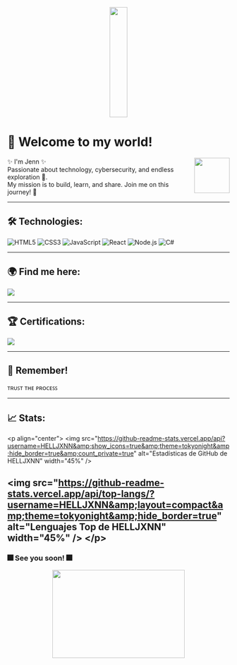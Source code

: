 <p align="center">
<img src="https://media1.tenor.com/m/Q6z2wfQ49UIAAAAC/thumbs-up-reagan-ridley.gif" width="28%" height="250px">
</p>

# 👾 Welcome to my world!

<img align="right" src="https://media1.tenor.com/m/bSIjvJnpN9wAAAAd/reagan-dance-reagan-ridley.gif" width="80"/>

✨ I'm Jenn ✨  
Passionate about technology, cybersecurity, and endless exploration 🚀.  
My mission is to build, learn, and share. Join me on this journey! 🌈

---

## 🛠️ Technologies:
![HTML5](https://img.shields.io/badge/-HTML5-E34F26?logo=html5&logoColor=white&style=for-the-badge)
![CSS3](https://img.shields.io/badge/-CSS3-1572B6?logo=css3&logoColor=white&style=for-the-badge)
![JavaScript](https://img.shields.io/badge/-JavaScript-F7DF1E?logo=javascript&logoColor=black&style=for-the-badge)
![React](https://img.shields.io/badge/-React-61DAFB?logo=react&logoColor=black&style=for-the-badge)
![Node.js](https://img.shields.io/badge/-Node.js-339933?logo=node.js&logoColor=white&style=for-the-badge)
![C#](https://img.shields.io/badge/-C%23-512BD4?logo=csharp&logoColor=white&style=for-the-badge)

---

## 🌍 Find me here:
<p>
<a href="https://www.linkedin.com/in/jennifer-lascarro-sosa-054169308" target="_blank">
  <img src="https://img.shields.io/badge/LinkedIn-Connect-blue?style=for-the-badge&logo=linkedin" />
</a>
</p>

---

## 🏆 Certifications:
<p>
<a href="https://www.credly.com/badges/f450d186-35e7-4907-8977-48dcd2d3934d/linked_in_profile" target="_blank">
  <img src="https://img.shields.io/badge/Cybersecurity%20Awareness%20Learner-View%20Credential-blue?style=for-the-badge&logo=graduation-cap" />
</a>
</p>

---

## 🌟 Remember!

ᴛʀᴜꜱᴛ ᴛʜᴇ ᴘʀᴏᴄᴇꜱꜱ

---

## 📈 Stats:
&lt;p align="center">
&lt;img src="https://github-readme-stats.vercel.app/api?username=HELLJXNN&amp;show_icons=true&amp;theme=tokyonight&amp;hide_border=true&amp;count_private=true" alt="Estadísticas de GitHub de HELLJXNN" width="45%" />

&lt;img src="https://github-readme-stats.vercel.app/api/top-langs/?username=HELLJXNN&amp;layout=compact&amp;theme=tokyonight&amp;hide_border=true" alt="Lenguajes Top de HELLJXNN" width="45%" />
&lt;/p>
---

### 🎆 See you soon! 🎆
<p align="center">
  <img src="https://raw.githubusercontent.com/gist/vininjr/d29bb07bdadb41e4b0923bc8fa748b1a/raw/88f20c9d749d756be63f22b09f3c4ac570bc5101/programming.gif" width="300" height="200">
</p>
